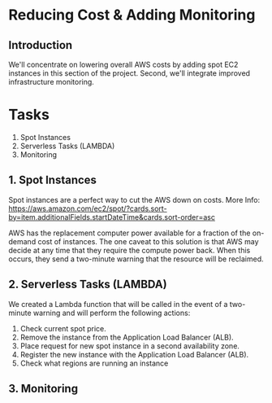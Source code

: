 # Reducing Cost & Adding Monitoring

## Introduction

We'll concentrate on lowering overall AWS costs by adding spot EC2 instances in this section of the project. 
Second, we'll integrate improved infrastructure monitoring.

# Tasks
1. Spot Instances
2. Serverless Tasks (LAMBDA)
3. Monitoring

## 1. Spot Instances

Spot instances are a perfect way to cut the AWS down on costs. 
More Info: https://aws.amazon.com/ec2/spot/?cards.sort-by=item.additionalFields.startDateTime&cards.sort-order=asc

AWS has the replacement computer power available for a fraction of the on-demand cost of instances. 
The one caveat to this solution is that AWS may decide at any time that they require the compute power back. 
When this occurs, they send a two-minute warning that the resource will be reclaimed.



## 2. Serverless Tasks (LAMBDA)

We created a Lambda function that will be called in the event of a two-minute warning and will perform the following actions:

1. Check current spot price.
2. Remove the instance from the Application Load Balancer (ALB).
3. Place request for new spot instance in a second availability zone.
4. Register the new instance with the Application Load Balancer (ALB).
5. Check what regions are running an instance




## 3. Monitoring

